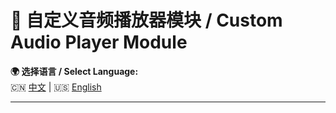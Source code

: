 # 🎵 自定义音频播放器模块 / Custom Audio Player Module

**🌍 选择语言 / Select Language:**  
🇨🇳 [中文](#📜-中文说明) | 🇺🇸 [English](#📜-english-version)

---
